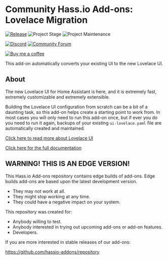 # Community Hass.io Add-ons: Lovelace Migration

[![Release][release-shield]][release] ![Project Stage][project-stage-shield] ![Project Maintenance][maintenance-shield]

[![Discord][discord-shield]][discord] [![Community Forum][forum-shield]][forum]

[![Buy me a coffee][buymeacoffee-shield]][buymeacoffee]

This add-on automatically converts your existing UI to the new Lovelace UI.

## About

The new Lovelace UI for Home Assistant is here, and it is extremely fast,
extremely customizable and extremely extensible.

Building the Lovelace UI configuration from scratch can be a bit of a
daunting task, so this add-on helps create a starting point to work from.
In most cases you will only need to run this add-on once, but if ever you
do you need to run it again, backups of your existing `ui-lovelace.yaml` file
are automatically created and maintained.

[Click here to read more about Lovelace UI][lovelace-docs]

[Click here for the full documentation][docs]

## WARNING! THIS IS AN EDGE VERSION!

This Hass.io Add-ons repository contains edge builds of add-ons. Edge builds
add-ons are based upon the latest development version.

- They may not work at all.
- They might stop working at any time.
- They could have a negative impact on your system.

This repository was created for:

- Anybody willing to test.
- Anybody interested in trying out upcoming add-ons or add-on features.
- Developers.

If you are more interested in stable releases of our add-ons:

<https://github.com/hassio-addons/repository>

[project-stage-shield]: https://img.shields.io/badge/project%20stage-%20!%20DEPRECATED%20%20%20!-ff0000.svg
[forum-shield]: https://img.shields.io/badge/community-forum-brightgreen.svg
[forum]: https://community.home-assistant.io/t/community-hass-io-add-on-lovelace-migration/61552?u=dale3h
[discord-shield]: https://img.shields.io/discord/478094546522079232.svg
[discord]: https://discord.me/hassioaddons
[lovelace-docs]: https://www.home-assistant.io/lovelace/
[maintenance-shield]: https://img.shields.io/maintenance/yes/2019.svg
[release-shield]: https://img.shields.io/badge/version-052c951-blue.svg
[release]: https://github.com/hassio-addons/addon-lovelace-migration/tree/052c951
[docs]: https://github.com/hassio-addons/addon-lovelace-migration/blob/052c951/README.md
[buymeacoffee-shield]: https://www.buymeacoffee.com/assets/img/guidelines/download-assets-sm-2.svg
[buymeacoffee]: https://www.buymeacoffee.com/dale3h